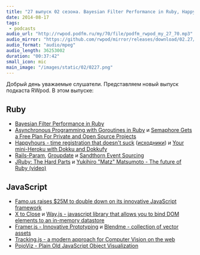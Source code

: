 ```yaml
---
title: "27 выпуск 02 сезона. Bayesian Filter Performance in Ruby, Happyhours, Rails-Param, Famo.us, X to Close, Tracking.js и прочее"
date: 2014-08-17
tags:
 - podcasts
audio_url: "http://rwpod.podfm.ru/my/70/file/podfm_rwpod_my_27_70.mp3"
audio_mirror: "https://github.com/rwpod/mirror/releases/download/02.27/0227.mp3"
audio_format: "audio/mpeg"
audio_length: 36253002
duration: "00:37:42"
small_icon: mic
main_image: "/images/static/02/0227.png"
---
```


Добрый день уважаемые слушатели. Представляем новый выпуск подкаста RWpod. В этом выпуске:

## Ruby

 - [Bayesian Filter Performance in Ruby](http://rurounijones.github.io/blog/2014/08/11/bayesian-filter-performance-in-ruby/)
 - [Asynchronous Programming with Goroutines in Ruby](http://sndrs.ca/2014/08/12/asynchronous-programming-with-goroutines-in-ruby/) и [Semaphore Gets a Free Plan For Private and Open Source Projects](https://semaphoreapp.com/blog/2014/08/14/semaphore-gets-free.html)
 - [Happyhours - time registration that doesn't suck](https://happyhours.io/) ([исходники](https://github.com/DefactoSoftware/Hours/)) и [Your mini-Heroku with Dokku and Dokkufy](http://cristianobetta.com/blog/2014/08/05/your-mini-heroku-with-dokku-and-dokkufy/)
 - [Rails-Param](https://github.com/nicolasblanco/rails_param), [Groupdate](https://github.com/ankane/groupdate) и [Sandthorn Event Sourcing](https://github.com/Sandthorn/sandthorn)
 - [JRuby: The Hard Parts](https://speakerdeck.com/headius/jruby-the-hard-parts) и [Yukihiro "Matz" Matsumoto - The future of Ruby (video)](https://www.youtube.com/watch?v=CPoZJoHtuZ8)

## JavaScript

 - [Famo.us raises $25M to double down on its innovative JavaScript framework](http://venturebeat.com/2014/08/13/famo-us-raises-25m-to-double-down-on-javascript-app-development-framework/)
 - [X to Close](https://medium.com/re-form/x-to-close-417936dfc0dc) и [Way.js -  javascript library that allows you to bind DOM elements to an in-memory datastore](http://gwendall.github.io/way/)
 - [Framer.js - Innovative Prototyping](http://framerjs.com/) и [Blendme - collection of vector assets](http://blendme.in/)
 - [Tracking.js - a modern approach for Computer Vision on the web](http://trackingjs.com/)
 - [PojoViz - Plain Old JavaScript Object Visualization](http://maurizzzio.github.io/PojoViz/public/vulcanize.html#readme)

<!--more-->


